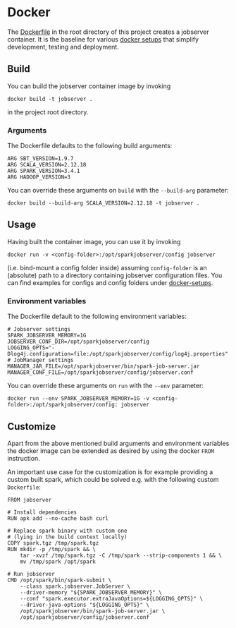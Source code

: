 # Docker

The [Dockerfile](../Dockerfile) in the root directory of this project creates a jobserver container.
It is the baseline for various [docker setups](../docker-setups/) that simplify development, testing and deployment.

## Build
You can build the jobserver container image by invoking
```
docker build -t jobserver .
```
in the project root directory.

### Arguments
The Dockerfile defaults to the following build arguments:
```
ARG SBT_VERSION=1.9.7
ARG SCALA_VERSION=2.12.18
ARG SPARK_VERSION=3.4.1
ARG HADOOP_VERSION=3
```
You can override these arguments on `build` with the `--build-arg` parameter:
```
docker build --build-arg SCALA_VERSION=2.12.18 -t jobserver .
```

## Usage
Having built the container image, you can use it by invoking
```
docker run -v <config-folder>:/opt/sparkjobserver/config jobserver
```
(i.e. bind-mount a config folder inside)
assuming `config-folder` is an (absolute) path to a directory containing jobserver configuration files.
You can find examples for configs and config folders under [docker-setups](../docker-setups/).

### Environment variables

The Dockerfile default to the following environment variables:
```
# Jobserver settings
SPARK_JOBSERVER_MEMORY=1G
JOBSERVER_CONF_DIR=/opt/sparkjobserver/config
LOGGING_OPTS="-Dlog4j.configuration=file:/opt/sparkjobserver/config/log4j.properties"
# JobManager settings
MANAGER_JAR_FILE=/opt/sparkjobserver/bin/spark-job-server.jar
MANAGER_CONF_FILE=/opt/sparkjobserver/config/jobserver.conf
```
You can override these arguments on `run` with the `--env` parameter:
```
docker run --env SPARK_JOBSERVER_MEMORY=1G -v <config-folder>:/opt/sparkjobserver/config: jobserver
```

## Customize
Apart from the above mentioned build arguments and environment variables the docker image can be extended as desired by using the docker `FROM` instruction.

An important use case for the customization is for example providing a custom built spark, which could be solved e.g. with the following custom `Dockerfile`:
```
FROM jobserver

# Install dependencies
RUN apk add --no-cache bash curl

# Replace spark binary with custom one
# (lying in the build context locally)
COPY spark.tgz /tmp/spark.tgz
RUN mkdir -p /tmp/spark && \
    tar -xvzf /tmp/spark.tgz -C /tmp/spark --strip-components 1 && \
    mv /tmp/spark /opt/spark

# Run jobserver
CMD /opt/spark/bin/spark-submit \
    --class spark.jobserver.JobServer \
    --driver-memory "${SPARK_JOBSERVER_MEMORY}" \
    --conf "spark.executor.extraJavaOptions=${LOGGING_OPTS}" \
    --driver-java-options "${LOGGING_OPTS}" \
    /opt/sparkjobserver/bin/spark-job-server.jar \
    /opt/sparkjobserver/config/jobserver.conf
```